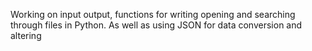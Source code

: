 Working on input output, functions for writing opening and searching through files in Python. As well as using JSON for data conversion and altering

